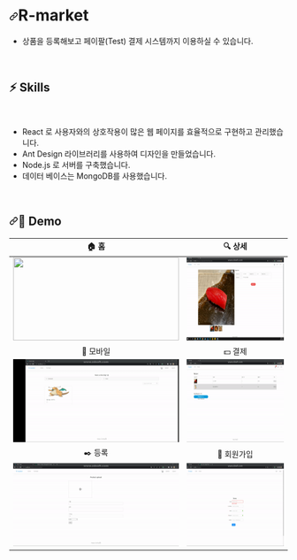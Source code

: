 <h1 dir="auto"><a id="user-content-술-알고-마시자-술-추천-및-리뷰-서비스-주절주절" class="anchor" aria-hidden="true" href="#술-알고-마시자-술-추천-및-리뷰-서비스-주절주절"><svg class="octicon octicon-link" viewBox="0 0 16 16" version="1.1" width="16" height="16" aria-hidden="true"><path fill-rule="evenodd" d="M7.775 3.275a.75.75 0 001.06 1.06l1.25-1.25a2 2 0 112.83 2.83l-2.5 2.5a2 2 0 01-2.83 0 .75.75 0 00-1.06 1.06 3.5 3.5 0 004.95 0l2.5-2.5a3.5 3.5 0 00-4.95-4.95l-1.25 1.25zm-4.69 9.64a2 2 0 010-2.83l2.5-2.5a2 2 0 012.83 0 .75.75 0 001.06-1.06 3.5 3.5 0 00-4.95 0l-2.5 2.5a3.5 3.5 0 004.95 4.95l1.25-1.25a.75.75 0 00-1.06-1.06l-1.25 1.25a2 2 0 01-2.83 0z"></path></svg></a>R-market</h1>
<ul dir="auto">
<li>상품을 등록해보고 페이팔(Test) 결제 시스템까지 이용하실 수 있습니다.</li>
</ul>
<br>



## ⚡ Skills
<br>

- React 로 사용자와의 상호작용이 많은 웹 페이지를 효율적으로 구현하고 관리했습니다.
- Ant Design 라이브러리를 사용하여 디자인을 만들었습니다.
- Node.js 로 서버를 구축했습니다.
- 데이터 베이스는 MongoDB를 사용했습니다.
<br>

<h2 dir="auto"><a id="user-content--intro" class="anchor" aria-hidden="true" href="#-intro"><svg class="octicon octicon-link" viewBox="0 0 16 16" version="1.1" width="16" height="16" aria-hidden="true"><path fill-rule="evenodd" d="M7.775 3.275a.75.75 0 001.06 1.06l1.25-1.25a2 2 0 112.83 2.83l-2.5 2.5a2 2 0 01-2.83 0 .75.75 0 00-1.06 1.06 3.5 3.5 0 004.95 0l2.5-2.5a3.5 3.5 0 00-4.95-4.95l-1.25 1.25zm-4.69 9.64a2 2 0 010-2.83l2.5-2.5a2 2 0 012.83 0 .75.75 0 001.06-1.06 3.5 3.5 0 00-4.95 0l-2.5 2.5a3.5 3.5 0 004.95 4.95l1.25-1.25a.75.75 0 00-1.06-1.06l-1.25 1.25a2 2 0 01-2.83 0z"></path></svg></a><g-emoji class="g-emoji" alias="beers" fallback-src="https://github.githubassets.com/images/icons/emoji/unicode/1f37b.png">👀 Demo</h2>

|🏠 홈|🔍 상세|
|:---:|:---:|
|<img width="300" height="150" src="./gif/홈.gif">|<img width="300" height="150" src="./gif/상세.gif">|
|📱 모바일|💵 결제|
|<img width="300" height="150" src="./gif/반응형.gif">|<img width="300" height="150" src="./gif/결제.gif">|
|✒️ 등록|📒 회원가입|
|<img width="300" height="150" src="./gif/등록.gif">|<img width="300" height="150" src="./gif/회원가입.gif">|







